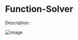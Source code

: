 # Function-Solver
Description :

![image](https://user-images.githubusercontent.com/90706154/198855519-13d6ab66-5606-4c05-868c-59cb3259ae18.png)
